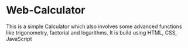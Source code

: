 # Web-Calculator
This is a simple Calculator which also involves some advanced functions like trigonometry, factorial and logarithms. It is build using HTML, CSS, JavaScript
